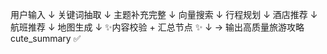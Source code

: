 用户输入
   ↓
关键词抽取
   ↓
主题补充完整
   ↓
向量搜索
   ↓
行程规划
   ↓
酒店推荐
   ↓
航班推荐
   ↓
地图生成
   ↓
✨内容校验 + 汇总节点 ✨
   ↓
→ 输出高质量旅游攻略 cute_summary ✅
